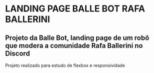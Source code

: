 # LANDING PAGE BALLE BOT RAFA BALLERINI

## Projeto da Balle Bot, landing page de um robô que modera a comunidade Rafa Ballerini no Discord

Projeto realizado para estudo de flexbox e responsividade
